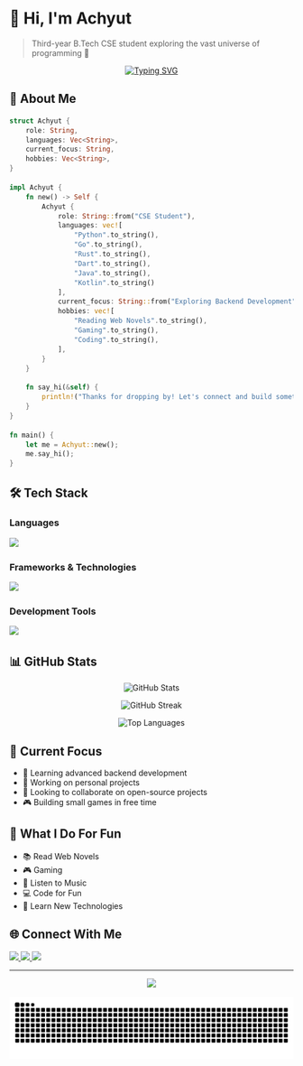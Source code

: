 # 👋 Hi, I'm Achyut

> Third-year B.Tech CSE student exploring the vast universe of programming 🚀

<div align="center">
  
  [![Typing SVG](https://readme-typing-svg.demolab.com?font=Fira+Code&duration=3000&pause=1000&color=9745F5&center=true&vCenter=true&width=435&lines=Full+Stack+App+Developer;Always+Learning+New+Things;Tech+Enthusiast)](https://git.io/typing-svg)
  
</div>

## 🎯 About Me

```rust
struct Achyut {
    role: String,
    languages: Vec<String>,
    current_focus: String,
    hobbies: Vec<String>,
}

impl Achyut {
    fn new() -> Self {
        Achyut {
            role: String::from("CSE Student"),
            languages: vec![
                "Python".to_string(),
                "Go".to_string(),
                "Rust".to_string(),
                "Dart".to_string(),
                "Java".to_string(),
                "Kotlin".to_string()
            ],
            current_focus: String::from("Exploring Backend Development"),
            hobbies: vec![
                "Reading Web Novels".to_string(),
                "Gaming".to_string(),
                "Coding".to_string(),
            ],
        }
    }

    fn say_hi(&self) {
        println!("Thanks for dropping by! Let's connect and build something amazing together!");
    }
}

fn main() {
    let me = Achyut::new();
    me.say_hi();
}
```

## 🛠 Tech Stack

### Languages

<p align="left">
  <img src="https://skillicons.dev/icons?i=python,go,rust,dart,java,kotlin,c" />
</p>

### Frameworks & Technologies

<p align="left">
  <img src="https://skillicons.dev/icons?i=flutter,fastapi,postgres,mysql,bash,linux,git" />
</p>

### Development Tools

<p align="left">
  <img src="https://skillicons.dev/icons?i=vscode,androidstudio,idea,docker" />
</p>

## 📊 GitHub Stats

<div align="center">

![GitHub Stats](https://github-readme-stats.vercel.app/api?username=YuanziX&hide=contribs,issues&show_icons=true&theme=tokyonight)

![GitHub Streak](https://github-readme-streak-stats.herokuapp.com/?user=YuanziX&theme=tokyonight)

![Top Languages](https://github-readme-stats.vercel.app/api/top-langs/?username=YuanziX&layout=compact&theme=tokyonight&exclude_repo=android_kernel_xiaomi_phoenix,android_kernel_xiaomi_phoenix,device_xiaomi_phoenix,kranul_phoenix,kernel_xiaomi_phoenix,pa_device_xiaomi_phoenix,android_kernel_xiaomi_sm6150,kernel_xiaomi_sm6150,magisk,frameworks_base,hardware_qcom-caf_sm8150_display,hardware_qcom-caf_sm8150_audio)

</div>

## 🎯 Current Focus

- 🌱 Learning advanced backend development
- 🔭 Working on personal projects
- 👯 Looking to collaborate on open-source projects
- 🎮 Building small games in free time

## 🎨 What I Do For Fun

- 📚 Read Web Novels
- 🎮 Gaming
- 🎵 Listen to Music
- 💻 Code for Fun
- 🌟 Learn New Technologies

## 🌐 Connect With Me

<p align="left">
  <a href="https://www.linkedin.com/in/achyut-badyal-06402a275/">
    <img src="https://img.shields.io/badge/LinkedIn-0077B5?style=for-the-badge&logo=linkedin&logoColor=white" />
  </a>
  <a href="https://t.me/yuanzix">
    <img src="https://img.shields.io/badge/Twitter-1DA1F2?style=for-the-badge&logo=twitter&logoColor=white" />
  </a>
  <a href="mailto:achubadyal4@gmail.com">
    <img src="https://img.shields.io/badge/Email-D14836?style=for-the-badge&logo=gmail&logoColor=white" />
  </a>
</p>

---

<div align="center">
  <img src="https://komarev.com/ghpvc/?username=YuanziX&color=blueviolet&style=flat-square">

![Snake animation](https://github.com/YuanziX/YuanziX/blob/output/github-contribution-grid-snake.svg)

</div>
